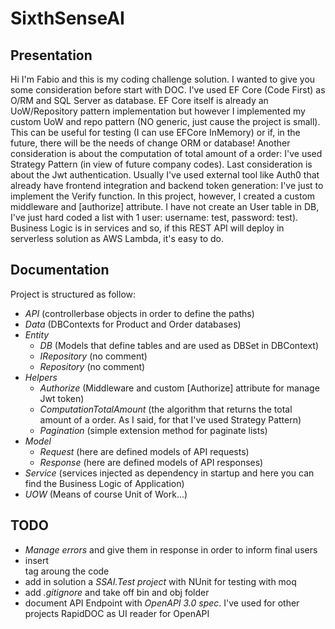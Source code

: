 # SixthSenseAI

## Presentation
Hi I'm Fabio and this is my coding challenge solution. I wanted to give you some consideration before start with DOC. I've used EF Core (Code First) as O/RM and SQL Server as database. EF Core itself is already an UoW/Repository pattern implementation but however I implemented my custom UoW and repo pattern (NO generic, just cause the project is small). This can be useful for testing (I can use EFCore InMemory) or if, in the future, there will be the needs of change ORM or database!
Another consideration is about the computation of total amount of a order: I've used Strategy Pattern (in view of future company codes).
Last consideration is about the Jwt authentication. Usually I've used external tool like Auth0 that already have frontend integration and backend token generation: I've just to implement the Verify function. In this project, however, I created a custom middleware and [authorize] attribute. I have not create an User table in DB, I've just hard coded a list with 1 user: username: test, password: test).
Business Logic is in services and so, if this REST API will deploy in serverless solution as AWS Lambda, it's easy to do.

## Documentation
Project is structured as follow:

- *API* (controllerbase objects in order to define the paths)
- *Data* (DBContexts for Product and Order databases)
- *Entity*
    - *DB* (Models that define tables and are used as DBSet in DBContext)
    - *IRepository* (no comment)
    - *Repository* (no comment)
- *Helpers*
    - *Authorize* (Middleware and custom [Authorize] attribute for manage Jwt token)
    - *ComputationTotalAmount* (the algorithm that returns the total amount of a order. As I said, for that I've used Strategy Pattern)
    - *Pagination* (simple extension method for paginate lists)
- *Model*
    - *Request* (here are defined models of API requests)
    - *Response* (here are defined models of API responses)
- *Service* (services injected as dependency in startup and here you can find the Business Logic of Application)
- *UOW* (Means of course Unit of Work...)

## TODO
- *Manage errors* and give them in response in order to inform final users
- insert *<summary>* tag aroung the code
- add in solution a *SSAI.Test project* with NUnit for testing with moq
- add *.gitignore* and take off bin and obj folder
- document API Endpoint with *OpenAPI 3.0 spec*. I've used for other projects RapidDOC as UI reader for OpenAPI
